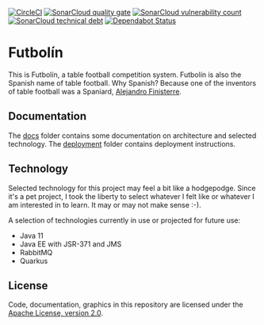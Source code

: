[![CircleCI](https://circleci.com/gh/mthmulders/futbolin.svg?style=svg)](https://circleci.com/gh/mthmulders/futbolin)
[![SonarCloud quality gate](https://sonarcloud.io/api/project_badges/measure?project=mthmulders_futbolin&metric=alert_status)](https://sonarcloud.io/dashboard?id=mthmulders_futbolin)
[![SonarCloud vulnerability count](https://sonarcloud.io/api/project_badges/measure?project=mthmulders_futbolin&metric=vulnerabilities)](https://sonarcloud.io/dashboard?id=mthmulders_futbolin)
[![SonarCloud technical debt](https://sonarcloud.io/api/project_badges/measure?project=mthmulders_futbolin&metric=sqale_index)](https://sonarcloud.io/dashboard?id=mthmulders_futbolin)
[![Dependabot Status](https://api.dependabot.com/badges/status?host=github&repo=mthmulders/futbolin)](https://dependabot.com)

# Futbolín
This is Futbolín, a table football competition system.
Futbolín is also the Spanish name of table football.
Why Spanish?
Because one of the inventors of table football was a Spaniard, [Alejandro Finisterre](https://en.wikipedia.org/wiki/Alejandro_Finisterre).

## Documentation
The [docs](docs/) folder contains some documentation on architecture and selected technology.
The [deployment](deployment/) folder contains deployment instructions.

## Technology
Selected technology for this project may feel a bit like a hodgepodge.
Since it's a pet project, I took the liberty to select whatever I felt like or whatever I am interested in to learn.
It may or may not make sense :-).

A selection of technologies currently in use or projected for future use:

* Java 11
* Java EE with JSR-371 and JMS
* RabbitMQ
* Quarkus

## License
Code, documentation, graphics in this repository are licensed under the [Apache License, version 2.0](./LICENSE). 